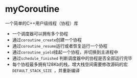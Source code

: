 myCoroutine
=======

一个简单的C++用户级线程（协程）库


* 一个调度器可以拥有多个协程
* 通过`coroutine_create`创建一个协程
* 通过`coroutine_resume`运行或者恢复运行一个协程
* 通过`coroutine_yield`挂起一个协程，并切换到主进程中
* 通过`schedule_finished` 判断调度器中的协程是否全部运行完毕
* 每个协程最多拥有128Kb的栈，增大栈空间需要修改源码的宏`DEFAULT_STACK_SIZE `，并重新编译
